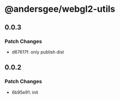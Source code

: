 # @andersgee/webgl2-utils

## 0.0.3

### Patch Changes

- d67617f: only publish dist

## 0.0.2

### Patch Changes

- 6b95e91: init

